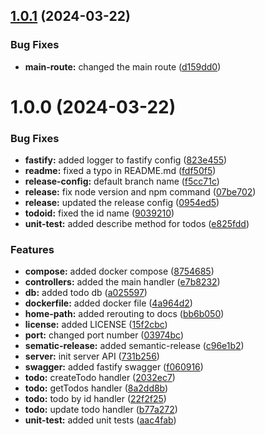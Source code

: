 ## [1.0.1](https://github.com/mmraisi/fastify-todo-ts/compare/v1.0.0...v1.0.1) (2024-03-22)


### Bug Fixes

* **main-route:** changed the main route ([d159dd0](https://github.com/mmraisi/fastify-todo-ts/commit/d159dd01a43b365da8e9a0ffce1e9e613ffee668))

# 1.0.0 (2024-03-22)


### Bug Fixes

* **fastify:** added logger to fastify config ([823e455](https://github.com/mmraisi/fastify-todo-ts/commit/823e4559b1b8ccd48e75ab3174bdac7779ce6db2))
* **readme:** fixed a typo in README.md ([fdf50f5](https://github.com/mmraisi/fastify-todo-ts/commit/fdf50f59a1ce43363804978ae1977034b1dd0b7f))
* **release-config:** default branch name ([f5cc71c](https://github.com/mmraisi/fastify-todo-ts/commit/f5cc71ce95d3a0a72b5a5af6d2dca9b62a7a1095))
* **release:** fix node version and npm command ([07be702](https://github.com/mmraisi/fastify-todo-ts/commit/07be7022539ebf1e2b3fbf875cc6e388541bf05f))
* **release:** updated the release config ([0954ed5](https://github.com/mmraisi/fastify-todo-ts/commit/0954ed512dd1af109da0c6c2f611ef519d450f56))
* **todoid:** fixed the id name ([9039210](https://github.com/mmraisi/fastify-todo-ts/commit/903921050e343a47fdf8d426cbced96c8b256097))
* **unit-test:** added describe method for todos ([e825fdd](https://github.com/mmraisi/fastify-todo-ts/commit/e825fddd6d30cce43af030c0c43e4c0d454922b1))


### Features

* **compose:** added docker compose ([8754685](https://github.com/mmraisi/fastify-todo-ts/commit/87546859a4daee3a811449924aabc0245d96cb59))
* **controllers:** added the main handler ([e7b8232](https://github.com/mmraisi/fastify-todo-ts/commit/e7b82327ac1f49523002453e1e6ddeabf6924881))
* **db:** added todo db ([a025597](https://github.com/mmraisi/fastify-todo-ts/commit/a0255970b4d743de38ee3dc6521a8b99d8e97ad7))
* **dockerfile:** added docker file ([4a964d2](https://github.com/mmraisi/fastify-todo-ts/commit/4a964d2c65d241d55da690f26c7d3ef488173f5d))
* **home-path:** added rerouting to docs ([bb6b050](https://github.com/mmraisi/fastify-todo-ts/commit/bb6b050a2ffc25a3dd37e5abfbecae2afc9515e9))
* **license:** added LICENSE ([15f2cbc](https://github.com/mmraisi/fastify-todo-ts/commit/15f2cbcac6e51331c00c48e4f8271acf8d60521a))
* **port:** changed port number ([03974bc](https://github.com/mmraisi/fastify-todo-ts/commit/03974bcebe70c9d37c3db70066ec411df3cb0981))
* **sematic-release:** added semantic-release ([c96e1b2](https://github.com/mmraisi/fastify-todo-ts/commit/c96e1b20cd8970b12126c083f23c0341406c4415))
* **server:** init server API ([731b256](https://github.com/mmraisi/fastify-todo-ts/commit/731b256f59748472d79f283b365700ae61d99eea))
* **swagger:** added fastify swagger ([f060916](https://github.com/mmraisi/fastify-todo-ts/commit/f060916134720e8ec0bdf1dbd86baa6d2a86a6e9))
* **todo:** createTodo handler ([2032ec7](https://github.com/mmraisi/fastify-todo-ts/commit/2032ec7fa2036155401b21efdbf54319743085a6))
* **todo:** getTodos handler ([8a2dd8b](https://github.com/mmraisi/fastify-todo-ts/commit/8a2dd8b3e645adfd0d4129bfb1edefcc815d2dad))
* **todo:** todo by id handler ([22f2f25](https://github.com/mmraisi/fastify-todo-ts/commit/22f2f25b03f9466ec4d84364aec533010f7d3a00))
* **todo:** update todo handler ([b77a272](https://github.com/mmraisi/fastify-todo-ts/commit/b77a27287652c72e1aa161f9fd12fcafd0392efa))
* **unit-test:** added unit tests ([aac4fab](https://github.com/mmraisi/fastify-todo-ts/commit/aac4fabd0f872d596a1c0c9d304883bb356c352a))

